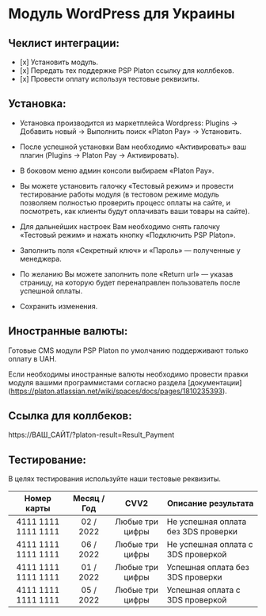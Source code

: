 # Модуль WordPress для Украины

## Чеклист интеграции:
- [х] Установить модуль.
- [х] Передать тех поддержке PSP Platon  ссылку для коллбеков.
- [х] Провести оплату используя тестовые реквизиты.

## Установка:

* Установка производится из маркетплейса Wordpress: Plugins -> Добавить новый -> Выполнить поиск «Platon Pay» -> Установить.

* После успешной установки Вам необходимо «Активировать» ваш плагин (Plugins -> Platon Pay -> Активировать).

* В боковом меню админ консоли выбираем «Platon Pay».

* Вы можете установить галочку «Тестовый режим» и провести тестирование работы модуля (в тестовом режиме модуль позволяем полностью проверить процесс оплаты на сайте, и посмотреть, как клиенты будут оплачивать ваши товары на сайте).

* Для дальнейших настроек Вам необходимо снять галочку «Тестовый режим» и нажать кнопку «Подключить PSP Platon».

* Заполнить поля «Секретный ключ» и «Пароль» — полученные у менеджера.

* По желанию Вы можете заполнить поле «Return url» — указав страницу, на которую будет перенаправлен пользователь после успешной оплаты.

* Сохранить изменения.

## Иностранные валюты:
Готовые CMS модули PSP Platon по умолчанию поддерживают только оплату в UAH.

Если необходимы иностранные валюты необходимо провести правки модуля вашими программистами согласно раздела [документации] (https://platon.atlassian.net/wiki/spaces/docs/pages/1810235393).

## Ссылка для коллбеков:
https://ВАШ_САЙТ/?platon-result=Result_Payment

## Тестирование:
В целях тестирования используйте наши тестовые реквизиты.

| Номер карты  | Месяц / Год | CVV2 | Описание результата |
| :---:  | :---:  | :---:  | --- |
| 4111  1111  1111  1111 | 02 / 2022 | Любые три цифры | Не успешная оплата без 3DS проверки |
| 4111  1111  1111  1111 | 06 / 2022 | Любые три цифры | Не успешная оплата с 3DS проверкой |
| 4111  1111  1111  1111 | 01 / 2022 | Любые три цифры | Успешная оплата без 3DS проверки |
| 4111  1111  1111  1111 | 05 / 2022 | Любые три цифры | Успешная оплата с 3DS проверкой |
